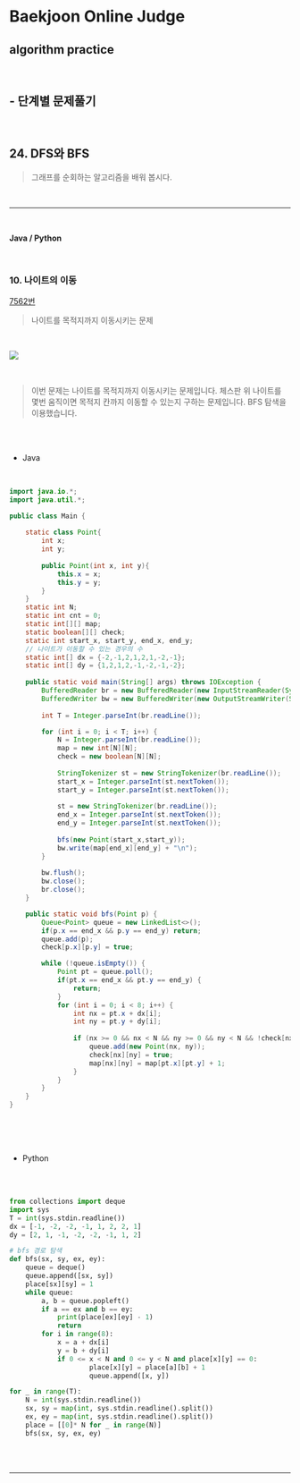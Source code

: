 # Baekjoon Online Judge

## algorithm practice
<br>

## - 단계별 문제풀기
<br>

## 24. DFS와 BFS

> 그래프를 순회하는 알고리즘을 배워 봅시다.

<br>

---

<br>

**Java / Python**

<br>

### 10. 나이트의 이동
[7562번](https://www.acmicpc.net/problem/7562) 
> 나이트를 목적지까지 이동시키는 문제

<br>

![](https://images.velog.io/images/jini_eun/post/638699ca-11a2-4c9b-876d-f8f488719a28/image.png)

<br>

> 이번 문제는 나이트를 목적지까지 이동시키는 문제입니다. 체스판 위 나이트를 몇번 움직이면 목적지 칸까지 이동할 수 있는지 구하는 문제입니다.
BFS 탐색을 이용했습니다.

<br><br>

- Java

<br>

```java
import java.io.*;
import java.util.*;

public class Main {
	
	static class Point{
		int x;
		int y;
        
		public Point(int x, int y){
			this.x = x;
			this.y = y;
		}
	}
	static int N;
	static int cnt = 0;
	static int[][] map;
	static boolean[][] check;
	static int start_x, start_y, end_x, end_y;
	// 나이트가 이동할 수 있는 경우의 수 
	static int[] dx = {-2,-1,2,1,2,1,-2,-1};
	static int[] dy = {1,2,1,2,-1,-2,-1,-2};
    
	public static void main(String[] args) throws IOException {
		BufferedReader br = new BufferedReader(new InputStreamReader(System.in));
		BufferedWriter bw = new BufferedWriter(new OutputStreamWriter(System.out));   
		
		int T = Integer.parseInt(br.readLine());

		for (int i = 0; i < T; i++) {
			N = Integer.parseInt(br.readLine());
			map = new int[N][N];
			check = new boolean[N][N];
			
			StringTokenizer st = new StringTokenizer(br.readLine());
			start_x = Integer.parseInt(st.nextToken());
			start_y = Integer.parseInt(st.nextToken());
  
			st = new StringTokenizer(br.readLine());
			end_x = Integer.parseInt(st.nextToken());
			end_y = Integer.parseInt(st.nextToken());
            
			bfs(new Point(start_x,start_y));
			bw.write(map[end_x][end_y] + "\n");
		}
        
		bw.flush();
		bw.close();
		br.close();
	}

	public static void bfs(Point p) { 
		Queue<Point> queue = new LinkedList<>();
		if(p.x == end_x && p.y == end_y) return;
		queue.add(p);
		check[p.x][p.y] = true;

		while (!queue.isEmpty()) {
			Point pt = queue.poll();
			if(pt.x == end_x && pt.y == end_y) {
				return;
			}
			for (int i = 0; i < 8; i++) {
				int nx = pt.x + dx[i];
				int ny = pt.y + dy[i];
                
				if (nx >= 0 && nx < N && ny >= 0 && ny < N && !check[nx][ny]) {
					queue.add(new Point(nx, ny));
					check[nx][ny] = true;
					map[nx][ny] = map[pt.x][pt.y] + 1;	
				}
			}
		}        
	}
}
```


<br><br><br>

- Python 

<br><br>

```python
from collections import deque
import sys
T = int(sys.stdin.readline())
dx = [-1, -2, -2, -1, 1, 2, 2, 1]
dy = [2, 1, -1, -2, -2, -1, 1, 2]

# bfs 경로 탐색
def bfs(sx, sy, ex, ey):
    queue = deque()
    queue.append([sx, sy])
    place[sx][sy] = 1
    while queue:
        a, b = queue.popleft()
        if a == ex and b == ey:
            print(place[ex][ey] - 1)
            return
        for i in range(8):
            x = a + dx[i]
            y = b + dy[i]
            if 0 <= x < N and 0 <= y < N and place[x][y] == 0:
                    place[x][y] = place[a][b] + 1
                    queue.append([x, y])

for _ in range(T):
    N = int(sys.stdin.readline())
    sx, sy = map(int, sys.stdin.readline().split())
    ex, ey = map(int, sys.stdin.readline().split())
    place = [[0]* N for _ in range(N)]
    bfs(sx, sy, ex, ey)
```

<br><br>

---

<br>
